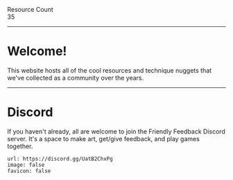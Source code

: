 <div markdown="1" class="ff_badge">
<div markdown="1" class="ff_badge_title">Resource Count</div>
<div markdown="1" class="ff_badge_value">35</div>
</div>

___

# Welcome!

This website hosts all of the cool resources and technique nuggets that we've collected as a community over the years. 

---
# Discord
If you haven't already, all are welcome to join the Friendly Feedback Discord server. It's a space to make art, get/give feedback, and play games together.

```embed
url: https://discord.gg/UatB2ChxPg
image: false
favicon: false
```